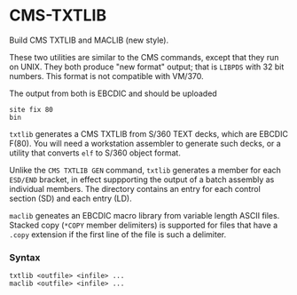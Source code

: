 # CMS-TXTLIB
Build CMS TXTLIB and MACLIB (new style).

These two utilities are similar to the CMS commands, except that they
run on UNIX.
They both produce "new format" output; that is `LIBPDS` with 32 bit
numbers.
This format is not compatible with VM/370.

The output from both is EBCDIC and should be uploaded
```
site fix 80
bin
```
`txtlib` generates a CMS TXTLIB from S/360 TEXT decks, which are
EBCDIC F(80).
You will need a workstation assembler to generate such decks,
or a utility that converts `elf` to S/360 object format.

Unlike the `CMS TXTLIB GEN` command, `txtlib` generates a member for each
`ESD/END` bracket, in effect suppporting the output of a batch assembly
as individual members.
The directory contains an entry for each control section (SD) and each
entry (LD).

`maclib` geneates an EBCDIC macro library from variable length
ASCII files.
Stacked copy (`*COPY` member delimiters) is supported for
files that have a `.copy` extension if the first line
of the file is such
a delimiter.


### Syntax
```
txtlib <outfile> <infile> ...
maclib <outfile> <infile> ...
```
